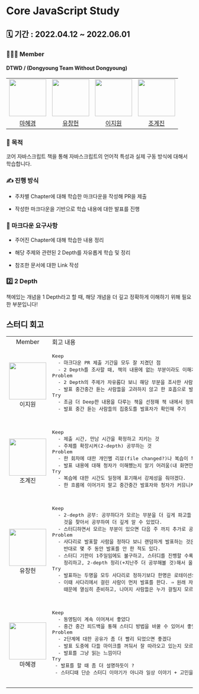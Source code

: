 
# Core JavaScript Study

## 🗓️ 기간 : 2022.04.12 ~ 2022.06.01

### 👩‍👧‍👦 Member

#### DTWD / (Dongyoung Team Without Dongyoung)

<center>
<table  width="100%">
<tr>
<td  align="center">
<img  src="https://avatars.githubusercontent.com/u/72402747?v=4"  width="100px;"  alt=""/>
</td>
<td  align="center">
<img  src="https://avatars.githubusercontent.com/u/49175629?v=4"  width="100px;"  alt=""/>
</td>
<td  align="center">
<img  src="https://avatars.githubusercontent.com/u/81891292?v=4"  width="100px;"  alt=""/>
</td>
<td  align="center">
<img  src="https://avatars.githubusercontent.com/u/81501723?v=4"  width="100px;"  alt=""/>
</td>
</tr>
<tr>
<td  align="center">
<a  href="https://github.com/Hyevvy">
<div>마혜경</div>
</a>
</td>
<td  align="center">
<a  href="https://github.com/dbckdgjs369">
<div>유창헌</div>
</a>
</td>
<td  align="center">
<a  href="https://github.com/ljw0096">
<div>이지원</div>
</a>
</td>
<td  align="center">
<a  href="https://github.com/chogyejin">
<div>조계진</div>
</a>
</td>
</tr>
</table>
</center>

### 🏁 목적

코어 자바스크립트 책을 통해 자바스크립트의 언어적 특성과 실제 구동 방식에 대해서 학습합니다.

### ✍️ 진행 방식

- 주차별 Chapter에 대해 학습한 마크다운을 작성해 PR을 제출

- 작성한 마크다운을 기반으로 학습 내용에 대한 발표를 진행

### :book: 마크다운 요구사항

- 주어진 Chapter에 대해 학습한 내용 정리

- 해당 주제와 관련된 2 Depth를 자유롭게 학습 및 정리

- 참조한 문서에 대한 Link 작성

### :two: 2 Depth

책에있는 개념을 1 Depth라고 할 때, 해당 개념을 더 깊고 정확하게 이해하기 위해 필요한 부분입니다!

## 스터디 회고

<table>
  <tr>
    <td align="center">
      Member
    </td>
    <td>
       회고 내용
    </td>
  </tr>
  <tr>
    <td>
       <img src="https://user-images.githubusercontent.com/81891292/171566278-ec833ec2-e705-4f3d-8de8-7efc4cded4a2.jpg" width="100px" />
      <div align="center">이지원</div>
    </td>
    <td>
       <pre>
Keep
  - 마크다운 PR 제출 기간을 모두 잘 지켰던 점
  - 2 Depth를 조사할 때, 책의 내용에 없는 부분이라도 이해가 쉽도록 다른 자료들을 잘 첨부해 이해룰 도운 점
Problem
  - 2 Depth의 주제가 자유롭다 보니 해당 부분을 조사한 사람 이외에 다른 사람들의 배경 지식이 부족해 전달이 어려운 점
  - 발표 중간중간 듣는 사람들을 고려하지 않고 한 호흡으로 발표를 이어갔던 점
Try
  - 조금 더 Deep한 내용을 다루는 책을 선정해 책 내에서 정해진 주제로 충분한 토의가 가능하도록 하기
  - 발표 중간 듣는 사람들의 집중도를 발표자가 확인해 주기
       </pre>
    </td>
  </tr>
  <tr>
    <td>
      <img src="https://user-images.githubusercontent.com/81891292/171565632-0bf11156-a2c5-4df9-9dd4-d9dff3e28a16.jpg" width="100px;" />
      <div align="center">조계진</div>
    </td>
    <td>
      <pre>
Keep
  - 제출 시간, 만남 시간을 확정하고 지키는 것
  - 주제를 확장시켜(2-depth) 공부하는 것
Problem
  - 한 회차에 대한 개인별 리뷰(file changed?)나 복습이 부족했다고 생각(PR 적극 활용 X)
  - 발표 내용에 대해 청자가 이해했는지 알기 어려움(내 화면만 보고 말함)
Try
  - 복습에 대한 시간도 일정에 표기해서 강제성을 줘야겠다.
  - 한 흐름에 이어가지 말고 중간중간 발표자와 청자가 커뮤니케이션을 해보자      
      </pre>
    </td>
  </tr>
  <tr>
     <td>
      <img src="https://user-images.githubusercontent.com/81891292/171565744-f0a390e7-352c-4f99-a14d-1bd84226ff21.png" width="100px;" />
       <div align="center">유창헌</div>
    </td>
    <td>
      <pre>
Keep
  - 2-depth 공부: 공부하다가 모르는 부분을 더 깊게 파고들 수 있었고, 모르는 부분이 없어도 뭔가 더 부가적으로 공부할
    것을 찾아서 공부하여 더 깊게 알 수 있었다.
  - 스터디하면서 모르는 부분이 있으면 다음 주 까지 추가로 공부하기
Problem
  - 사다리로 발표할 사람을 정하다 보니 랜덤하게 발표하는 것은 좋지만 운 좋게(?) 계속 걸리는 사람이 존재했고,
    반대로 몇 주 동안 발표를 안 한 적도 있다.
  - 스터디 기한이 1주일임에도 불구하고, 스터디를 진행할 수록 스터디 전날에 책을 읽고,
    정리하고, 2-depth 정리(+지난주 더 공부해볼 것)해서 올리는 일이 많았다. (거의 매주)
Try
  - 발표하는 두명을 모두 사다리로 정하기보다 한명은 로테이션으로 돌리고, 나머지 한명을 사다리를 타서 발표를 시킨다.
  - 이때 사다리에서 걸린 사람이 먼저 발표를 한다. ⇒ 원래 자기 차례였던 사람은 자신이 발표를 해야하기
    때문에 열심히 준비하고, 나머지 사람들은 누가 걸릴지 모르기 때문에 열심히 준비할 것으로 기대
      </pre>
    </td>
  </tr>
  <tr>
    <td>
      <img src="https://user-images.githubusercontent.com/81891292/171565961-61841eb4-9ef2-4939-8531-90ddaea3c5ba.png" width="100px;" />
      <div align="center">마혜경</div>
    </td>
    <td>
      <pre>
Keep
  - 동영팀이 계속 이어져서 좋았다
  - 중간 중간 피드백을 통해 스터디 방법을 바꿀 수 있어서 좋았다
Problem
  - 2단계에 대한 공유가 좀 더 빨리 되었으면 좋겠다
  - 발표 도중에 다들 마이크를 꺼둬서 잘 따라오고 있는지 모르겠다
  - 발표를 그냥 읽는 느낌이다
Try
 - 발표를 할 때 좀 더 설명하듯이 ?
 - 스터디때 단순 스터디 이야기가 아니라 일상 이야기 + 고민을 나눌 수 있어서 좋았다
      </pre>
    </td>
  </tr>
</table>


